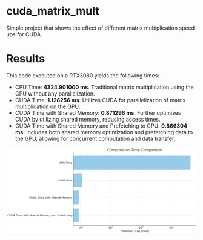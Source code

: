 # cuda_matrix_mult
Simple project that shows the effect of different matrix multiplication speed-ups for CUDA

# Results
This code executed on a RTX3080 yields the following times:
  - CPU Time: **4324.901000 ms**. Traditional matrix multiplication using the CPU without any parallelization.
  - CUDA Time: **1.128256 ms**. Utilizes CUDA for parallelization of matrix multiplication on the GPU.
  - CUDA Time with Shared Memory: **0.871296 ms**. Further optimizes CUDA by utilizing shared memory, reducing access times.
  - CUDA Time with Shared Memory and Prefetching to GPU: **0.866304 ms**. Includes both shared memory optimization and prefetching data to the GPU, allowing for concurrent computation and data transfer.

![speed-ups](speed-up.png)

